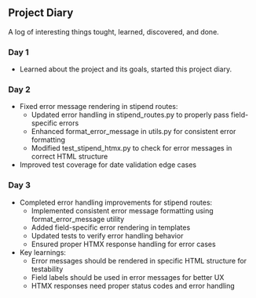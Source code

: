 ## Project Diary
A log of interesting things tought, learned, discovered, and done.

### Day 1
- Learned about the project and its goals, started this project diary.

### Day 2
- Fixed error message rendering in stipend routes:
  * Updated error handling in stipend_routes.py to properly pass field-specific errors
  * Enhanced format_error_message in utils.py for consistent error formatting
  * Modified test_stipend_htmx.py to check for error messages in correct HTML structure
- Improved test coverage for date validation edge cases

### Day 3
- Completed error handling improvements for stipend routes:
  * Implemented consistent error message formatting using format_error_message utility
  * Added field-specific error rendering in templates
  * Updated tests to verify error handling behavior
  * Ensured proper HTMX response handling for error cases
- Key learnings:
  * Error messages should be rendered in specific HTML structure for testability
  * Field labels should be used in error messages for better UX
  * HTMX responses need proper status codes and error handling


